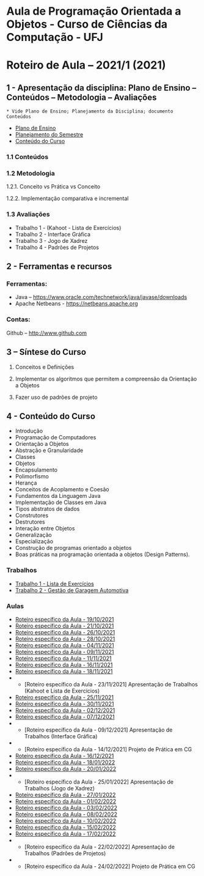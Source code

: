 # Aula de Programação Orientada a Objetos - Curso de Ciências da Computação - UFJ
# Roteiro de Aula – 2021/1 (2021)

## 1 - Apresentação da disciplina: Plano de Ensino – Conteúdos – Metodologia – Avaliações
	* Vide Plano de Ensino; Planejamento da Disciplina; documento Conteúdos
	

- [Plano de Ensino](Plano_Ensino_POO_Remoto_2021.pdf)
- [Planejamento do Semestre](https://github.com/marcoswagner-commits/aulapoo/blob/3a731910eb8819c400b0e96c213063f1fe79e94f/documentos/Planejamento%20do%20Semestre_Remoto_2021_POO.pdf)
- [Conteúdo do Curso](Conteudo_POO.pdf)

### 1.1 Conteúdos



### 1.2 Metodologia

1.2.1. Conceito vs Prática vs Conceito

1.2.2. Implementação comparativa e incremental

### 1.3 Avaliações
- Trabalho 1 - (Kahoot - Lista de Exercícios)
- Trabalho 2 - Interface Gráfica
- Trabalho 3 - Jogo de Xadrez
- Trabalho 4 - Padrões de Projetos 

## 2  - Ferramentas e recursos

### Ferramentas:
- Java – https://www.oracle.com/technetwork/java/javase/downloads 
- Apache Netbeans - https://netbeans.apache.org

### Contas:
Github – http://www.github.com 


## 3 – Síntese do Curso

1. Conceitos e Definições 

2. Implementar os algoritmos que permitem a compreensão da Orientação a Objetos

3. Fazer uso de padrões de projeto


## 4 - Conteúdo do Curso
- Introdução
- Programação de Computadores
- Orientação a Objetos
- Abstração e Granularidade
- Classes
- Objetos
- Encapsulamento
- Polimorfismo
- Herança
- Conceitos de Acoplamento e Coesão
- Fundamentos da Linguagem Java
- Implementação de Classes em Java
- Tipos abstratos de dados
- Construtores
- Destrutores
- Interação entre Objetos
- Generalização
- Especialização
- Construção de programas orientado a objetos
- Boas práticas na programação orientada a objetos (Design Patterns).



### Trabalhos
- [Trabalho 1 - Lista de Exercícios](https://github.com/marcoswagner-commits/aulapoo/blob/a8ed4bfc22f2aa54739e9a21d49b458f325a1986/documentos/Trabalho1%20-%20POO.pdf)
- [Trabalho 2 - Gestão de Garagem Automotiva](https://github.com/marcoswagner-commits/aulapoo/blob/30a9163834a1bdfb61da0f6a3ca3a945bea58445/documentos/Trabalho2%20-%20POO.pdf)



### Aulas
- [Roteiro específico da Aula - 19/10/2021](aula01.md)
- [Roteiro específico da Aula - 21/10/2021](aula02.md)
- [Roteiro específico da Aula - 26/10/2021](aula03.md)
- [Roteiro específico da Aula - 28/10/2021](aula04.md)
- [Roteiro específico da Aula - 04/11/2021](aula05.md)
- [Roteiro específico da Aula - 09/11/2021](aula06.md)
- [Roteiro específico da Aula - 11/11/2021](aula07.md)
- [Roteiro específico da Aula - 16/11/2021](aula08.md)
- [Roteiro específico da Aula - 18/11/2021](aula09.md)
- - [Roteiro específico da Aula - 23/11/2021] Apresentação de Trabalhos (Kahoot e Lista de Exercícios)
- [Roteiro específico da Aula - 25/11/2021](aula11.md)
- [Roteiro específico da Aula - 30/11/2021](aula12.md)
- [Roteiro específico da Aula - 02/12/2021](aula13.md)
- [Roteiro específico da Aula - 07/12/2021](aula14.md)
- - [Roteiro específico da Aula - 09/12/2021] Apresentação de Trabalhos (Interface Gráfica)
- - [Roteiro específico da Aula - 14/12/2021] Projeto de Prática em CG
- [Roteiro específico da Aula - 16/12/2021](aula17.md)
- [Roteiro específico da Aula - 18/01/2022](aula18.md)
- [Roteiro específico da Aula - 20/01/2022](aula19.md)
- - [Roteiro específico da Aula - 25/01/2022] Apresentação de Trabalhos (Jogo de Xadrez)
- [Roteiro específico da Aula - 27/01/2022](aula20.md)
- [Roteiro específico da Aula - 01/02/2022](aula21.md)
- [Roteiro específico da Aula - 03/02/2022](aula22.md)
- [Roteiro específico da Aula - 08/02/2022](aula23.md)
- [Roteiro específico da Aula - 10/02/2022](aula24.md)
- [Roteiro específico da Aula - 15/02/2022](aula25.md)
- [Roteiro específico da Aula - 17/02/2022](aula26.md)
- - [Roteiro específico da Aula - 22/02/2022] Apresentação de Trabalhos (Padrões de Projetos)
- - [Roteiro específico da Aula - 24/02/2022] Projeto de Prática em CG



